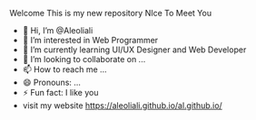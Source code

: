 Welcome
This is my new repository
NIce To Meet You
- 👋 Hi, I’m @Aleoliali
- 👀 I’m interested in Web Programmer
- 🌱 I’m currently learning UI/UX Designer and Web Developer
- 💞️ I’m looking to collaborate on ...
- 📫 How to reach me ...
- 😄 Pronouns: ...
- ⚡ Fun fact: I like you
- visit my website https://aleoliali.github.io/al.github.io/

<!---
Aleoliali/Aleoliali is a ✨ special ✨ repository because its `README.md` (this file) appears on your GitHub profile.
You can click the Preview link to take a look at your changes.
--->
